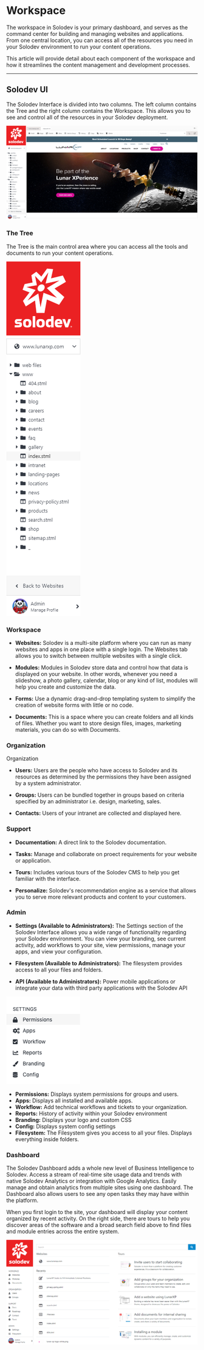 
# Workspace

The workspace in Solodev is your primary dashboard, and serves as the command center for building and managing websites and applications. From one central location, you can access all of the resources you need in your Solodev environment to run your content operations. 

 
This article will provide detail about each component of the workspace and how it streamlines the content management and development processes.

---

## Solodev UI

The Solodev Interface is divided into two columns. The left column contains the Tree and the right column contains the Workspace. This allows you to see and control all of the resources in your Solodev deployment.

![interface](the_interface.png)

### The Tree

The Tree is the main control area where you can access all the tools and documents to run your content operations. 

![the tree](the_tree.png)

### Workspace
 

- **Websites:** Solodev is a multi-site platform where you can run as many websites and apps in one place with a single login. The Websites tab allows you to switch between multiple websites with a single click.

- **Modules:** Modules in Solodev store data and control how that data is displayed on your website. In other words, whenever you need a slideshow, a photo gallery, calendar, blog or any kind of list, modules will help you create and customize the data.

- **Forms:** Use a dynamic drag-and-drop templating system to simplify the creation of website forms with little or no code.

- **Documents:** This is a space where you can create folders and all kinds of files. Whether you want to store design files, images, marketing materials, you can do so with Documents.

### Organization

Organization
 

- **Users:** Users are the people who have access to Solodev and its resources as determined by the permissions they have been assigned by a system administrator. 

- **Groups:** Users can be bundled together in groups based on criteria specified by an administrator i.e. design, marketing, sales.

- **Contacts:** Users of your intranet are collected and displayed here. 

### Support

- **Documentation:** A direct link to the Solodev documentation.

- **Tasks:** Manage and collaborate on proect requirements for your website or application. 

- **Tours:** Includes various tours of the Solodev CMS to help you get familiar with the interface.

- **Personalize:** Solodev's recommendation engine as a service that allows you to serve more relevant products and content to your customers. 

### Admin

- **Settings (Available to Administrators):** The Settings section of the Solodev Interface allows you a wide range of functionality regarding your Solodev environment. You can view your branding, see current activity, add workflows to your site, view permissions, manage your apps, and view your configuration.

- **Filesystem (Available to Administrators):** The filesystem provides access to all your files and folders. 

- **API (Available to Administrators):** Power mobile applications or integrate your data with third party applications with the Solodev API

![solodev settings](solodev-settings-menu.png)
  
+ **Permissions:** Displays system permissions for groups and users.
+ **Apps:** Displays all installed and available apps.
+ **Workflow:** Add technical workflows and tickets to your organization.
+ **Reports:** History of activity within your Solodev environment
+ **Branding:** Displays your logo and custom CSS
+ **Config:** Displays system config settings
+ **Filesystem:** The Filesystem gives you access to all your files. Displays everything inside folders.

### Dashboard

The Solodev Dashboard adds a whole new level of Business Intelligence to Solodev. Access a stream of real-time site usage data and trends with native Solodev Analytics or integration with Google Analytics. Easily manage and obtain analytics from multiple sites using one dashboard. The Dashboard also allows users to see any open tasks they may have within the platform. 

When you first login to the site, your dashboard will display your content organized by recent activity. On the right side, there are tours to help you discover areas of the software and a broad search field above to find files and module entries across the entire system.

![solodev settings](solodev-dashboard-intro.png)